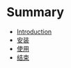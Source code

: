 # Summary

* [Introduction](README.md)
* [安装](install/README.md)
* [使用](usage/README.md)
* [结束](end/README.md)

